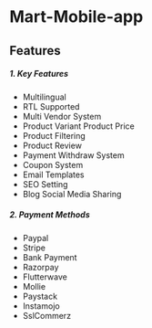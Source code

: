 # Mart-Mobile-app



## Features

##### 1. Key Features
   - Multilingual
   - RTL Supported
   - Multi Vendor System
   - Product Variant Product Price
   - Product Filtering
   - Product Review
   - Payment Withdraw System
   - Coupon System
   - Email Templates
   - SEO Setting
   - Blog Social Media Sharing
   
##### 2. Payment Methods
   - Paypal
   - Stripe
   - Bank Payment
   - Razorpay
   - Flutterwave
   - Mollie
   - Paystack
   - Instamojo
   - SslCommerz

